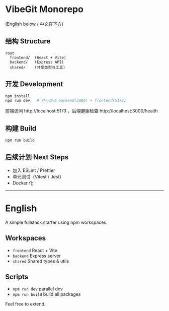 # VibeGit Monorepo

(English below / 中文在下方)

## 结构 Structure
```
root
  frontend/  (React + Vite)
  backend/   (Express API)
  shared/    (共享类型与工具)
```

## 开发 Development
```bash
npm install
npm run dev   # 并行启动 backend(3000) + frontend(5173)
```
前端访问 http://localhost:5173 ，后端健康检查 http://localhost:3000/health

## 构建 Build
```bash
npm run build
```

## 后续计划 Next Steps
- 加入 ESLint / Prettier
- 单元测试（Vitest / Jest）
- Docker 化

---

# English
A simple fullstack starter using npm workspaces.

## Workspaces
- `frontend` React + Vite
- `backend` Express server
- `shared` Shared types & utils

## Scripts
- `npm run dev` parallel dev
- `npm run build` build all packages

Feel free to extend.
